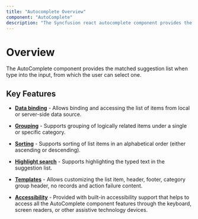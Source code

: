 ```yaml
---
title: "Autocomplete Overview"
component: "AutoComplete"
description: "The Syncfusion react autocomplete component provides the matched suggestion list when type into the input, from which the user can select one."
---
```


# Overview

The AutoComplete component provides the matched suggestion list when type into the input, from which the user can select one.

## Key Features

* **[Data binding](/auto-complete/data-binding/)** - Allows binding and accessing the list of items from local or server-side
 data source.

* **[Grouping](/auto-complete/grouping/)** - Supports grouping of logically related items under a single or specific category.

* **[Sorting](../api/auto-complete/#sortorder)** - Supports sorting of list items in an alphabetical
  order (either ascending or descending).

* **[Highlight search](/auto-complete/how-to/#custom-highlight-search)** - Supports highlighting the typed text in the suggestion list.

* **[Templates](/auto-complete/templates/)** - Allows customizing the list item, header, footer,
category group header, no records and action failure content.

* **[Accessibility](/auto-complete/accessibility/)** -  Provided with built-in accessibility support that helps to access all the AutoComplete
 component features through the keyboard, screen readers, or other assistive technology devices.
